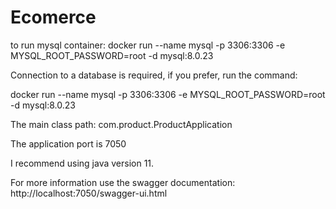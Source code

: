 # Ecomerce
to run mysql container: docker run --name mysql -p 3306:3306 -e MYSQL_ROOT_PASSWORD=root -d mysql:8.0.23


Connection to a database is required, if you prefer, run the command:

docker run --name mysql -p 3306:3306 -e MYSQL_ROOT_PASSWORD=root -d mysql:8.0.23

The main class path: com.product.ProductApplication

The application port is 7050

I recommend using java version 11.

For more information use the swagger documentation: http://localhost:7050/swagger-ui.html
